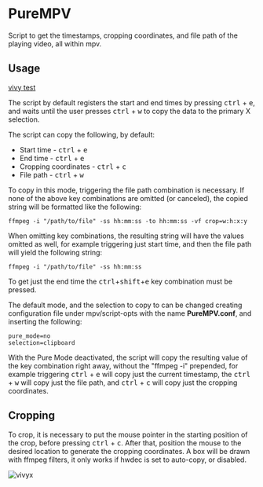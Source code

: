 # PureMPV

Script to get the timestamps, cropping coordinates, and file path of the playing video, all within mpv.

## Usage

[vivy test](https://user-images.githubusercontent.com/31898900/185803404-352b8ff6-06f5-4fa7-9ea6-076cf153b002.mp4)

The script by default registers the start and end times by pressing <kbd>ctrl</kbd> + <kbd>e</kbd>, and waits until the user presses <kbd>ctrl</kbd> + <kbd>w</kbd> to copy the data to the primary X selection.

The script can copy the following, by default:

- Start time - <kbd>ctrl</kbd> + <kbd>e</kbd>
- End time - <kbd>ctrl</kbd> + <kbd>e</kbd>
- Cropping coordinates - <kbd>ctrl</kbd> + <kbd>c</kbd>
- File path - <kbd>ctrl</kbd> + <kbd>w</kbd>

To copy in this mode, triggering the file path combination is necessary. If none of the above key combinations are omitted (or canceled), the copied string will be formatted like the following:
```console
ffmpeg -i "/path/to/file" -ss hh:mm:ss -to hh:mm:ss -vf crop=w:h:x:y
```
When omitting key combinations, the resulting string will have the values omitted as well, for example triggering just start time, and then the file path will yield the following string:
```console
ffmpeg -i "/path/to/file" -ss hh:mm:ss
```

To get just the end time the <kbd>ctrl</kbd>+<kbd>shift</kbd>+<kbd>e</kbd> key combination must be pressed.

The default mode, and the selection to copy to can be changed creating configuration file under mpv/script-opts with the name **PureMPV.conf**, and inserting the following:
```console
pure_mode=no
selection=clipboard
```
With the Pure Mode deactivated, the script will copy the resulting value of the key combination right away, without the "ffmpeg -i" prepended, for example triggering <kbd>ctrl</kbd> + <kbd>e</kbd> will copy just the current timestamp, the <kbd>ctrl</kbd> + <kbd>w</kbd> will copy just the file path, and <kbd>ctrl</kbd> + <kbd>c</kbd> will copy just the cropping coordinates.

## Cropping
To crop, it is necessary to put the mouse pointer in the starting position of the crop, before pressing <kbd>ctrl</kbd> + <kbd>c</kbd>. After that, position the mouse to the desired location to generate the cropping coordinates. A box will be drawn with ffmpeg filters, it only works if hwdec is set to auto-copy, or disabled.

![vivyx](https://user-images.githubusercontent.com/31898900/185803902-33f26518-8eac-437e-b0e8-063bb6c9be28.gif)
